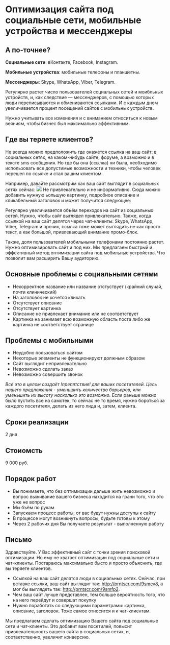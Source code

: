 # Оптимизация сайта под социальные сети, мобильные устройства и мессенджеры

## А по-точнее?
**Социальные сети**: вКонтакте, Facebook, Instagram.

**Мобильные устройства**: мобильные телефоны и планшетны.

**Мессенджеры**: Skype, WhatsApp, Viber, Telegram.

Регулярно растет число пользователей социальных сетей и моибльных устройств, и, как следствие — мессенджеров, с помощью которых люди переписываются и обмениваются ссылками. И с каждым днем увеличивается процент посещений сайтов с мобильных устройств.

Нужно учитывать все изменения и с вниманием относиться к новым веяниям, чтобы бизнес был максимально эффективным.

## Где вы теряете клиентов?
Не всегда можно предположить где окажется ссылка на ваш сайт: в социальных сетях, на каком-нибудь сайте, форуме, а возможно и в тексте sms сообщения. Но где бы она (ссылка) ни была, необходимо использовать все допустимые возможности и техники, чтобы человек перешел по ссылке и стал вашим клиентом.

Например, давайте рассмотрим как ваш сайт выглядит в социальных сетях сейчас:
![](http://i.imgur.com/fNV5PUz.png)
Не привлекательно и не информативно. Сюда можно добавить нужную ьольшую картинку, подробное описание и кликабельный заголовок и может получится следующее:


Регулярно увеличивается объём переходов на сайт из социальных сетей. Нужно, чтобы сайт выглядел привлекательно.
Также, когда ссылкой на ваш сайт делятся через чат-клиенты: Skype, WhatsApp, Viber, Telegram и прочих, ссылка тоже может выглядить
не как просто текст, а как большой, привлекающий внимание промо-блок.

Также, доля пользователей мобильными телефонами постоянно растет. Нужно оптимизировать сайт и под них.
Мы предлагаем быстрый и эффективный метод оптимизации сайта под мобильные устройства. Что позволит вам расширить Вашу аудиторию.


## Основные проблемы с социальными сетями
- Некорректное название или название отстуствует (крайний случай, почти клинический)
- На заголовок не хочется кликать
- Отсутствует описание
- Отсутствует картинка
- Описание не привлекает внимание или не соответствует
- Картинка на занимает всю возможную область поста либо же картинка не соответствует странице



## Проблемы с мобильными
- Неудобно пользоваться сайтом
- Некоторые элементы не функционируют должным образом
- Сайт выглядит непривлекательно
- Невозможно сделать заказ
- Невозможно совершить звонок


*Всё это в целом создаёт !препятствия! для ваших посетителей. Цель нашего предложения - уменьшить количество барьеров, или 
уменьшить их высоту насколько это возможно.*
Если раньше можно было пустить все на самотек, то сейчас не то время, нужно бороться за каждого посетителя, делать из него лида и, 
затем, клиента. 


## Сроки реализации
2 дня

## Стоиомсть
9 000 руб.

## Порядок работ
* Вы понимаете, что без оптимизации дальше жить невозможно и вопрос выживание вашего бизнеса находится на грани того, что это уже не вопрос
* Мы бъём по рукам
* Запускаем процесс работы, от вас будут нужны доступы к сайту
* В процессе могут возникнуть вопросы, будьте готовы к этому
* Через 2 рабочих дня Вы получаете результат - выполненную работу



## Письмо
Здравствуйте.
У Вас эффективный сайт с точки зрения поисковой оптимизации.
Но ему не хватает оптимизации под социальные сети и чат-клиенты. 
Постараюсь максимально бысто и просто объяснить, где вы теряете клиентов.
- Ссылкой на ваш сайт делятся люди в социальных сетях. Сейчас, при вставке ссылки, ваш сайт выглядит так: http://prntscr.com/9smev8,
а мог бы выглядеть так: http://prntscr.com/9smfp2.
- Чем ваш сайт лучше представлен, тем больше вероятность того, что на него перейдут и совершат покупку
- Нужно поработать со следующими параметрами: картинка, описание, заголовок.
Тоже самое относится и к чат-клиентам.

Мы предлагаем сделать оптимизацию Вашего сайта под социальные сети и чат-клиенты. Это добавит вам посетилей,
повысит привлекательность вашего сайта в социальных сетях, и, соответственно, увеличит конверсию. 

